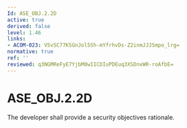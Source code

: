 ```yaml
---
Id: ASE_OBJ.2.2D
active: true
derived: false
level: 1.46
links:
- ACOM-023: V5vSC77KSGnJol5Sh-mYfrhvDs-Z2inmJJJSmpo_lrg=
normative: true
ref: ''
reviewed: q3NGMReFyE7YjbM0wIICDIuPDEuq3XSDnxWR-roAfbE=
---
```


# ASE_OBJ.2.2D

The developer shall provide a security objectives rationale.